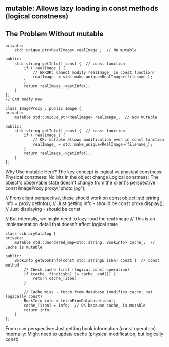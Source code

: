 ## mutable: Allows lazy loading in const methods (logical constness)
## The Problem Without mutable
```class ImageProxy : public Image {
private:
    std::unique_ptr<RealImage> realImage_;  // No mutable
    
public:
    std::string getInfo() const {  // const function
        if (!realImage_) {
            // ERROR: Cannot modify realImage_ in const function!
            realImage_ = std::make_unique<RealImage>(filename_);
        }
        return realImage_->getInfo();
    }
};
// CAN modfy now

class ImageProxy : public Image {
private:
    mutable std::unique_ptr<RealImage> realImage_;  // Now mutable
    
public:
    std::string getInfo() const {  // const function
        if (!realImage_) {
            // OK: mutable allows modification even in const function
            realImage_ = std::make_unique<RealImage>(filename_);
        }
        return realImage_->getInfo();
    }
};
```
Why Use mutable Here?
The key concept is logical vs physical constness:
Physical constness: No bits in the object change
Logical constness: The object's observable state doesn't change from the client's perspective
const ImageProxy proxy("photo.jpg");

// From client perspective, these should work on const object:
std::string info = proxy.getInfo();  // Just getting info - should be const
proxy.display();                     // Just displaying - should be const

// But internally, we might need to lazy-load the real image
// This is an implementation detail that doesn't affect logical state

```
class LibraryCatalog {
private:
    mutable std::unordered_map<std::string, BookInfo> cache_;  // Cache is mutable
    
public:
    BookInfo getBookInfo(const std::string& isbn) const {  // const method
        // Check cache first (logical const operation)
        if (cache_.find(isbn) != cache_.end()) {
            return cache_[isbn];
        }
        
        // Cache miss - fetch from database (modifies cache, but logically const)
        BookInfo info = fetchFromDatabase(isbn);
        cache_[isbn] = info;  // OK because cache_ is mutable
        return info;
    }
};
```

From user perspective: Just getting book information (const operation)
Internally: Might need to update cache (physical modification, but logically const)